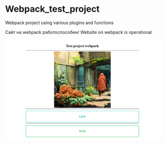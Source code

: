 # Webpack_test_project
Webpack project using various plugins and functions

Сайт на webpack работоспособен/
Website on webpack is operational

![Показ работоспособности](https://github.com/Bibosiandre/Webpack_test_project/blob/main/1.png)
